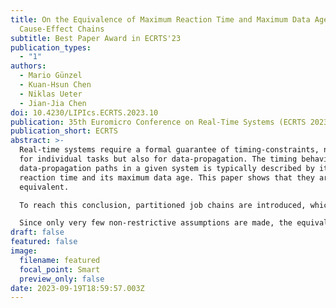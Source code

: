 ```yaml
---
title: On the Equivalence of Maximum Reaction Time and Maximum Data Age for
  Cause-Effect Chains
subtitle: Best Paper Award in ECRTS'23
publication_types:
  - "1"
authors:
  - Mario Günzel
  - Kuan-Hsun Chen
  - Niklas Ueter
  - Jian-Jia Chen
doi: 10.4230/LIPIcs.ECRTS.2023.10
publication: 35th Euromicro Conference on Real-Time Systems (ECRTS 2023)
publication_short: ECRTS
abstract: >-
  Real-time systems require a formal guarantee of timing-constraints, not only
  for individual tasks but also for data-propagation. The timing behavior of
  data-propagation paths in a given system is typically described by its maximum
  reaction time and its maximum data age. This paper shows that they are
  equivalent.

  To reach this conclusion, partitioned job chains are introduced, which consist of one immediate forward and one immediate backward job chain. Such partitioned job chains are proven to describe maximum reaction time and maximum data age in a universal manner. This universal description does not only show the equivalence of maximum reaction time and maximum data age, but can also be exploited to speed up the computation of such significantly. In particular, the speed-up for synthesized task sets based on automotive benchmarks can be up to 1600.

  Since only very few non-restrictive assumptions are made, the equivalence of maximum data age and maximum reaction time holds for almost any scheduling mechanism and even for tasks which do not adhere to the typical periodic or sporadic task model. This observation is supported by a simulation of a ROS2 navigation system.
draft: false
featured: false
image:
  filename: featured
  focal_point: Smart
  preview_only: false
date: 2023-09-19T18:59:57.003Z
---
```

